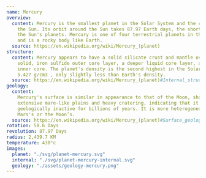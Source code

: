 ```yaml
---
name: Mercury
overview:
  content: Mercury is the smallest planet in the Solar System and the closest to
    the Sun. Its orbit around the Sun takes 87.97 Earth days, the shortest of all
    the Sun's planets. Mercury is one of four terrestrial planets in the Solar System,
    and is a rocky body like Earth.
  source: https://en.wikipedia.org/wiki/Mercury_(planet)
structure:
  content: Mercury appears to have a solid silicate crust and mantle overlying a
    solid, iron sulfide outer core layer, a deeper liquid core layer, and a solid
    inner core. The planet's density is the second highest in the Solar System at
    5.427 g/cm3 , only slightly less than Earth's density.
  source: https://en.wikipedia.org/wiki/Mercury_(planet)#Internal_structure
geology:
  content:
    Mercury's surface is similar in appearance to that of the Moon, showing
    extensive mare-like plains and heavy cratering, indicating that it has been
    geologically inactive for billions of years. It is more heterogeneous than either
    Mars's or the Moon’s.
  source: https://en.wikipedia.org/wiki/Mercury_(planet)#Surface_geology
rotation: 58.6 Days
revolution: 87.97 Days
radius: 2,439.7 KM
temperature: 430°c
images:
  planet: "./svg/planet-mercury.svg"
  internal: "./svg/planet-mercury-internal.svg"
  geology: "./assets/geology-mercury.png"
---
```

